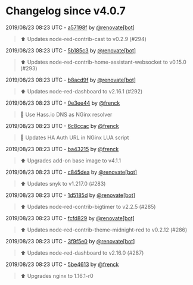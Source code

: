# Changelog since v4.0.7

2019/08/23 08:23 UTC - [a57198f](https://github.com/hassio-addons/addon-node-red/commit/a57198f071ab363efedaf7fbdb717b5569359e97) by [@renovate[bot]](https://github.com/apps/renovate)
> :arrow_up: Updates node-red-contrib-cast to v0.2.9 (#294) 

2019/08/23 08:23 UTC - [5b185c3](https://github.com/hassio-addons/addon-node-red/commit/5b185c34a6bac71150f301df39f6befcb9332525) by [@renovate[bot]](https://github.com/apps/renovate)
> :arrow_up: Updates node-red-contrib-home-assistant-websocket to v0.15.0 (#293) 

2019/08/23 08:23 UTC - [b8acd9f](https://github.com/hassio-addons/addon-node-red/commit/b8acd9f78695369429043278b3e55036fa2b95e4) by [@renovate[bot]](https://github.com/apps/renovate)
> :arrow_up: Updates node-red-dashboard to v2.16.1 (#292) 

2019/08/23 08:23 UTC - [0e3ee44](https://github.com/hassio-addons/addon-node-red/commit/0e3ee44165e3a4236e1a7e8f2d5107db64e006d4) by [@frenck](https://github.com/frenck)
> :hammer: Use Hass.io DNS as NGinx resolver 

2019/08/23 08:23 UTC - [6c8ccac](https://github.com/hassio-addons/addon-node-red/commit/6c8ccaca1a9d059b0aca8c5274168e26be861407) by [@frenck](https://github.com/frenck)
> :hammer: Updates HA Auth URL in NGinx LUA script 

2019/08/23 08:23 UTC - [ba43215](https://github.com/hassio-addons/addon-node-red/commit/ba43215d3b515b23705d397727a92c6806bebd45) by [@frenck](https://github.com/frenck)
> :arrow_up: Upgrades add-on base image to v4.1.1 

2019/08/23 08:23 UTC - [c845dea](https://github.com/hassio-addons/addon-node-red/commit/c845dea64bfb20c0013d91302b0e8f718e6e859b) by [@renovate[bot]](https://github.com/apps/renovate)
> :arrow_up: Updates snyk to v1.217.0 (#283) 

2019/08/23 08:23 UTC - [1d5185d](https://github.com/hassio-addons/addon-node-red/commit/1d5185dc84901d9842695626e533388b4c3e61a4) by [@renovate[bot]](https://github.com/apps/renovate)
> :arrow_up: Updates node-red-contrib-bigtimer to v2.2.5 (#285) 

2019/08/23 08:23 UTC - [fcfd829](https://github.com/hassio-addons/addon-node-red/commit/fcfd829d7aee19f4674f3a6aacfdf56313734bd0) by [@renovate[bot]](https://github.com/apps/renovate)
> :arrow_up: Updates node-red-contrib-theme-midnight-red to v0.2.12 (#286) 

2019/08/23 08:23 UTC - [3f9f5e0](https://github.com/hassio-addons/addon-node-red/commit/3f9f5e036ca24857ef4ef3ee91b5de7d182220a6) by [@renovate[bot]](https://github.com/apps/renovate)
> :arrow_up: Updates node-red-dashboard to v2.16.0 (#287) 

2019/08/23 08:23 UTC - [5be4613](https://github.com/hassio-addons/addon-node-red/commit/5be4613eca9f24d5676e65a440967026ee844de2) by [@frenck](https://github.com/frenck)
> :arrow_up: Upgrades nginx to 1.16.1-r0 

